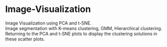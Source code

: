 # Image-Visualization </br>
Image Visualization using PCA and t-SNE. </br>
Image segmentation with K-means clustering, GMM, Hierarchical clustering.</br>
Returning to the PCA and t-SNE plots to display the clustering solutions in these scatter plots.</br>

